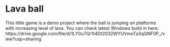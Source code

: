 <H1>Lava ball</H1>
This little game is a demo project where the ball is jumping on platforms with increasing level of lava. 
You can check latest Windows build in here: https://drive.google.com/file/d/1LY0u7Qr1t4Dt2032WYUVmoTa3qQNF0P_/view?usp=sharing
